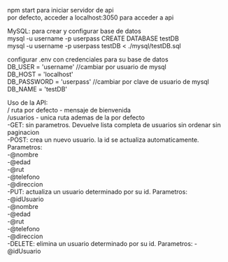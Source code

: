 npm start para iniciar servidor de api  
por defecto, acceder a localhost:3050 para acceder a api

MySQL: para crear y configurar base de datos  
mysql -u username -p userpass CREATE DATABASE testDB  
mysql -u username -p userpass testDB < ./mysql/testDB.sql

configurar .env con credenciales para su base de datos  
DB_USER = 'username' //cambiar por usuario de mysql  
DB_HOST = 'localhost'  
DB_PASSWORD = 'userpass' //cambiar por clave de usuario de mysql  
DB_NAME = 'testDB'

Uso de la API:  
/ ruta por defecto - mensaje de bienvenida  
/usuarios - unica ruta ademas de la por defecto  
 -GET: sin parametros. Devuelve lista completa de usuarios sin ordenar sin paginacion  
 -POST: crea un nuevo usuario. la id se actualiza automaticamente. Parametros:  
 -@nombre  
 -@edad  
 -@rut  
 -@telefono  
 -@direccion  
 -PUT: actualiza un usuario determinado por su id. Parametros:  
 -@idUsuario  
 -@nombre  
 -@edad  
 -@rut  
 -@telefono  
 -@direccion  
 -DELETE: elimina un usuario determinado por su id. Parametros:
-@idUsuario
